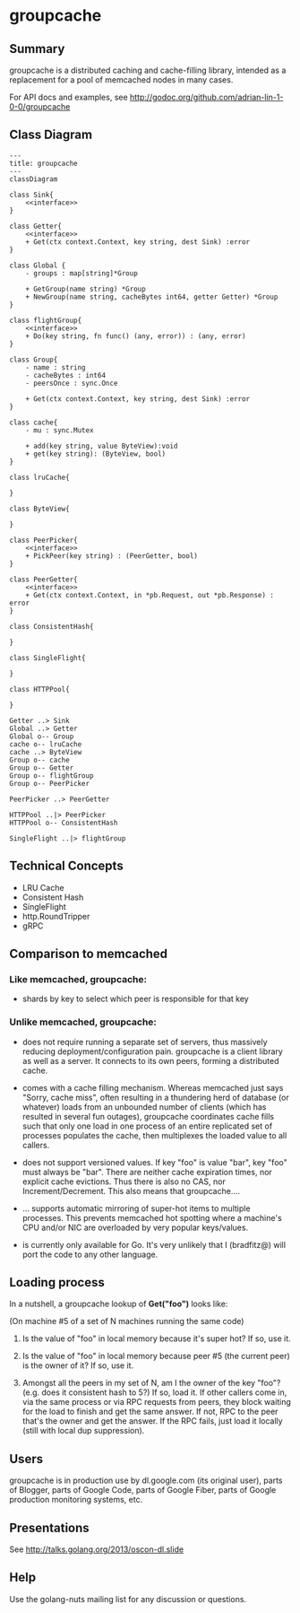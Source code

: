 # groupcache

## Summary

groupcache is a distributed caching and cache-filling library, intended as a
replacement for a pool of memcached nodes in many cases.

For API docs and examples, see http://godoc.org/github.com/adrian-lin-1-0-0/groupcache

## Class Diagram

```mermaid
---
title: groupcache 
---
classDiagram

class Sink{
    <<interface>> 
}

class Getter{
    <<interface>> 
    + Get(ctx context.Context, key string, dest Sink) :error
}

class Global {
    - groups : map[string]*Group

    + GetGroup(name string) *Group
    + NewGroup(name string, cacheBytes int64, getter Getter) *Group
}

class flightGroup{
    <<interface>>
    + Do(key string, fn func() (any, error)) : (any, error)
}

class Group{
    - name : string
    - cacheBytes : int64
    - peersOnce : sync.Once

    + Get(ctx context.Context, key string, dest Sink) :error
}

class cache{
    - mu : sync.Mutex

    + add(key string, value ByteView):void
    + get(key string): (ByteView, bool)
}

class lruCache{
    
}

class ByteView{
  
}

class PeerPicker{
    <<interface>>
    + PickPeer(key string) : (PeerGetter, bool)
}

class PeerGetter{
    <<interface>>
    + Get(ctx context.Context, in *pb.Request, out *pb.Response) : error
}

class ConsistentHash{
  
}

class SingleFlight{
  
}

class HTTPPool{
    
}

Getter ..> Sink
Global ..> Getter
Global o-- Group
cache o-- lruCache
cache ..> ByteView
Group o-- cache
Group o-- Getter
Group o-- flightGroup
Group o-- PeerPicker

PeerPicker ..> PeerGetter

HTTPPool ..|> PeerPicker
HTTPPool o-- ConsistentHash

SingleFlight ..|> flightGroup
```

## Technical Concepts
- LRU Cache
- Consistent Hash
- SingleFlight
- http.RoundTripper
- gRPC


## Comparison to memcached

### **Like memcached**, groupcache:

 * shards by key to select which peer is responsible for that key

### **Unlike memcached**, groupcache:

 * does not require running a separate set of servers, thus massively
   reducing deployment/configuration pain.  groupcache is a client
   library as well as a server.  It connects to its own peers, forming
   a distributed cache.

 * comes with a cache filling mechanism.  Whereas memcached just says
   "Sorry, cache miss", often resulting in a thundering herd of
   database (or whatever) loads from an unbounded number of clients
   (which has resulted in several fun outages), groupcache coordinates
   cache fills such that only one load in one process of an entire
   replicated set of processes populates the cache, then multiplexes
   the loaded value to all callers.

 * does not support versioned values.  If key "foo" is value "bar",
   key "foo" must always be "bar".  There are neither cache expiration
   times, nor explicit cache evictions.  Thus there is also no CAS,
   nor Increment/Decrement.  This also means that groupcache....

 * ... supports automatic mirroring of super-hot items to multiple
   processes.  This prevents memcached hot spotting where a machine's
   CPU and/or NIC are overloaded by very popular keys/values.

 * is currently only available for Go.  It's very unlikely that I
   (bradfitz@) will port the code to any other language.

## Loading process

In a nutshell, a groupcache lookup of **Get("foo")** looks like:

(On machine #5 of a set of N machines running the same code)

 1. Is the value of "foo" in local memory because it's super hot?  If so, use it.

 2. Is the value of "foo" in local memory because peer #5 (the current
    peer) is the owner of it?  If so, use it.

 3. Amongst all the peers in my set of N, am I the owner of the key
    "foo"?  (e.g. does it consistent hash to 5?)  If so, load it.  If
    other callers come in, via the same process or via RPC requests
    from peers, they block waiting for the load to finish and get the
    same answer.  If not, RPC to the peer that's the owner and get
    the answer.  If the RPC fails, just load it locally (still with
    local dup suppression).

## Users

groupcache is in production use by dl.google.com (its original user),
parts of Blogger, parts of Google Code, parts of Google Fiber, parts
of Google production monitoring systems, etc.

## Presentations

See http://talks.golang.org/2013/oscon-dl.slide

## Help

Use the golang-nuts mailing list for any discussion or questions.
